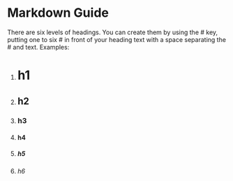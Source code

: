 # Markdown Guide
There are six levels of headings. 
You can create them by using the # key, putting one to six # in front of your heading text with a space separating the # and text.
Examples:
1. # h1 
2. ## h2
3. ### h3
4. #### h4
5. ##### h5
6. ###### h6
